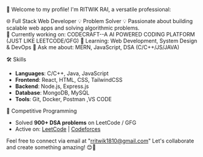 👋 Welcome to my profile! I'm RITWIK RAI, a versatile professional:

🌐 Full Stack Web Developer
💡 Problem Solver
💡 Passionate about building scalable web apps and solving algorithmic problems.  
🔭 Currently working on: CODECRAFT--A AI POWERED CODING PLATFORM (JUST LIKE LEETCODE/GFG) 
🌱 Learning: Web Development, System Design & DevOps 
💬 Ask me about: MERN, JavaScript, DSA (C/C++/JS/JAVA)

🛠️ Skills
- **Languages**: C/C++, Java, JavaScript  
- **Frontend**: React, HTML, CSS, TailwindCSS  
- **Backend**: Node.js, Express.js  
- **Database**: MongoDB, MySQL  
- **Tools**: Git, Docker, Postman ,VS CODE

🚀 Competitive Programming
- Solved **900+ DSA problems** on LeetCode / GFG  
- Active on: [LeetCode](https://leetcode.com/u/rritwik1810/) | [Codeforces](https://codeforces.com/profile/ritwik_1810)

Feel free to connect via email at "rritwik1810@gmail.com" Let's collaborate and create something amazing! 😊🚀

